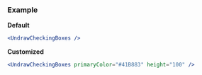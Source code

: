 ### Example

**Default**
```jsx
<UndrawCheckingBoxes />
```

**Customized**
```jsx
<UndrawCheckingBoxes primaryColor="#41B883" height="100" />
```
